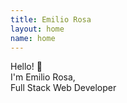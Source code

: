 ```yaml
---
title: Emilio Rosa
layout: home
name: home
---
```


<div class="w-100 text-center mt-5 mb-5">
  
Hello! 👋<br/>
I'm Emilio Rosa, 
<br/>
Full Stack Web Developer

</div>
